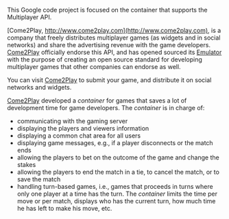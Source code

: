 This Google code project is focused on the container that supports the Multiplayer API.

[Come2Play, http://www.come2play.com](http://www.come2play.com), is a company that freely distributes multiplayer games (as widgets and in social networks) and share the advertising revenue with the game developers.
[Come2Play](http://www.come2play.com) officially endorse this API, and has opened sourced its [Emulator](Emulator.md) with the purpose of creating an open source standard for developing multiplayer games that other companies can endorse as well.

You can visit [Come2Play](http://www.come2play.com) to submit your game, and distribute it on social networks and widgets.

[Come2Play](http://www.come2play.com) developed a _container_ for games that saves a lot of development time for game developers.
The _container_ is in charge of:
  * communicating with the gaming server
  * displaying the players and viewers information
  * displaying a common chat area for all users
  * displaying game messages, e.g., if a player disconnects or the match ends
  * allowing the players to bet on the outcome of the game and change the stakes
  * allowing the players to end the match in a tie, to cancel the match, or to save the match
  * handling turn-based games, i.e., games that proceeds in turns where only one player at a time has the turn. The _container_ limits the time per move or per match, displays who has the current turn, how much time he has left to make his move, etc.